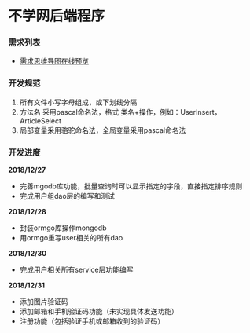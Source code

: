 # 不学网后端程序

### 需求列表

* [需求思维导图在线预览](https://www.processon.com/view/link/5c227a30e4b0df5abaa60247)

### 开发规范

1. 所有文件小写字母组成，或下划线分隔
1. 方法名 采用pascal命名法，格式 类名+操作，例如：UserInsert，ArticleSelect
1. 局部变量采用骆驼命名法，全局变量采用pascal命名法


### 开发进度

**2018/12/27**

* 完善mgodb库功能，批量查询时可以显示指定的字段，直接指定排序规则
* 完成用户组dao层的编写和测试

**2018/12/28**

* 封装ormgo库操作mongodb
* 用ormgo重写user相关的所有dao


**2018/12/30**

* 完成用户相关所有service层功能编写

**2018/12/31**

* 添加图片验证码
* 添加邮箱和手机验证码功能（未实现具体发送功能）
* 注册功能（包括验证手机或邮箱收到的验证码）
